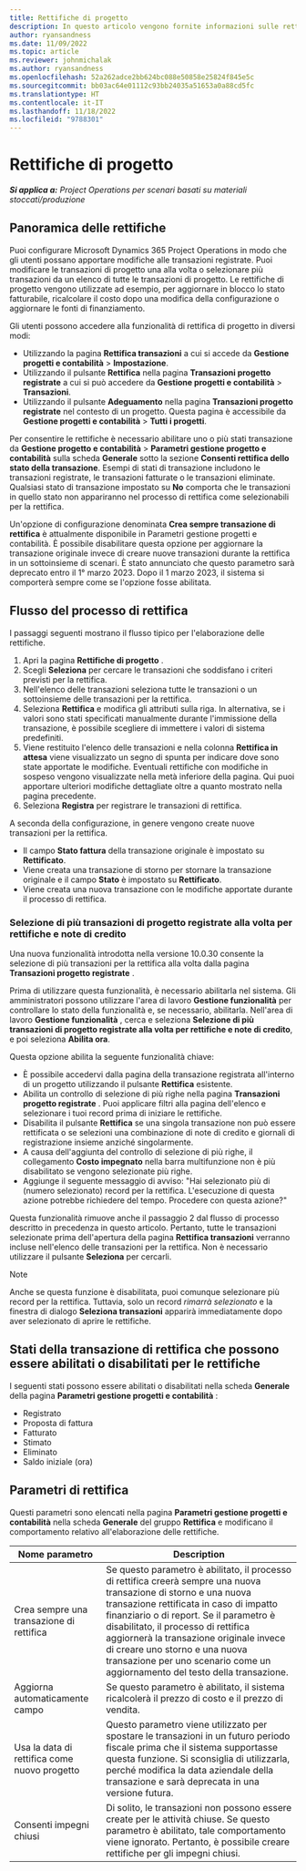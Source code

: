 ```yaml
---
title: Rettifiche di progetto
description: In questo articolo vengono fornite informazioni sulle rettifiche di progetto.
author: ryansandness
ms.date: 11/09/2022
ms.topic: article
ms.reviewer: johnmichalak
ms.author: ryansandness
ms.openlocfilehash: 52a262adce2bb624bc088e50858e25824f845e5c
ms.sourcegitcommit: bb03ac64e01112c93bb24035a51653a0a88cd5fc
ms.translationtype: HT
ms.contentlocale: it-IT
ms.lasthandoff: 11/18/2022
ms.locfileid: "9788301"
---
```

# <a name="project-adjustments"></a>Rettifiche di progetto

_**Si applica a:** Project Operations per scenari basati su materiali stoccati/produzione_

## <a name="adjustments-overview"></a>Panoramica delle rettifiche

Puoi configurare Microsoft Dynamics 365 Project Operations in modo che gli utenti possano apportare modifiche alle transazioni registrate. Puoi modificare le transazioni di progetto una alla volta o selezionare più transazioni da un elenco di tutte le transazioni di progetto. Le rettifiche di progetto vengono utilizzate ad esempio, per aggiornare in blocco lo stato fatturabile, ricalcolare il costo dopo una modifica della configurazione o aggiornare le fonti di finanziamento.

Gli utenti possono accedere alla funzionalità di rettifica di progetto in diversi modi:

- Utilizzando la pagina **Rettifica transazioni** a cui si accede da **Gestione progetti e contabilità** \> **Impostazione**.
- Utilizzando il pulsante **Rettifica** nella pagina **Transazioni progetto registrate** a cui si può accedere da **Gestione progetti e contabilità** \> **Transazioni**.
- Utilizzando il pulsante **Adeguamento** nella pagina **Transazioni progetto registrate** nel contesto di un progetto. Questa pagina è accessibile da **Gestione progetti e contabilità** \> **Tutti i progetti**.

Per consentire le rettifiche è necessario abilitare uno o più stati transazione da **Gestione progetto e contabilità** \> **Parametri gestione progetto e contabilità** sulla scheda **Generale** sotto la sezione **Consenti rettifica dello stato della transazione**. Esempi di stati di transazione includono le transazioni registrate, le transazioni fatturate o le transazioni eliminate. Qualsiasi stato di transazione impostato su **No** comporta che le transazioni in quello stato non appariranno nel processo di rettifica come selezionabili per la rettifica.

Un'opzione di configurazione denominata **Crea sempre transazione di rettifica** è attualmente disponibile in Parametri gestione progetti e contabilità. È possibile disabilitare questa opzione per aggiornare la transazione originale invece di creare nuove transazioni durante la rettifica in un sottoinsieme di scenari. È stato annunciato che questo parametro sarà deprecato entro il 1° marzo 2023. Dopo il 1 marzo 2023, il sistema si comporterà sempre come se l'opzione fosse abilitata.

## <a name="adjustments-process-flow"></a>Flusso del processo di rettifica

I passaggi seguenti mostrano il flusso tipico per l'elaborazione delle rettifiche.

1. Apri la pagina **Rettifiche di progetto** .
2. Scegli **Seleziona** per cercare le transazioni che soddisfano i criteri previsti per la rettifica.
3. Nell'elenco delle transazioni seleziona tutte le transazioni o un sottoinsieme delle transazioni per la rettifica.
4. Seleziona **Rettifica** e modifica gli attributi sulla riga. In alternativa, se i valori sono stati specificati manualmente durante l'immissione della transazione, è possibile scegliere di immettere i valori di sistema predefiniti.
5. Viene restituito l'elenco delle transazioni e nella colonna **Rettifica in attesa** viene visualizzato un segno di spunta per indicare dove sono state apportate le modifiche. Eventuali rettifiche con modifiche in sospeso vengono visualizzate nella metà inferiore della pagina. Qui puoi apportare ulteriori modifiche dettagliate oltre a quanto mostrato nella pagina precedente.
6. Seleziona **Registra** per registrare le transazioni di rettifica.

A seconda della configurazione, in genere vengono create nuove transazioni per la rettifica.

- Il campo **Stato fattura** della transazione originale è impostato su **Rettificato**.
- Viene creata una transazione di storno per stornare la transazione originale e il campo **Stato** è impostato su **Rettificato**.
- Viene creata una nuova transazione con le modifiche apportate durante il processo di rettifica.

### <a name="selecting-multiple-posted-project-transactions-at-a-time-for-adjustments-and-credit-notes"></a>Selezione di più transazioni di progetto registrate alla volta per rettifiche e note di credito

Una nuova funzionalità introdotta nella versione 10.0.30 consente la selezione di più transazioni per la rettifica alla volta dalla pagina **Transazioni progetto registrate** .

Prima di utilizzare questa funzionalità, è necessario abilitarla nel sistema. Gli amministratori possono utilizzare l'area di lavoro **Gestione funzionalità** per controllare lo stato della funzionalità e, se necessario, abilitarla. Nell'area di lavoro **Gestione funzionalità** , cerca e seleziona **Selezione di più transazioni di progetto registrate alla volta per rettifiche e note di credito**, e poi seleziona **Abilita ora**.

Questa opzione abilita la seguente funzionalità chiave:

- È possibile accedervi dalla pagina della transazione registrata all'interno di un progetto utilizzando il pulsante **Rettifica** esistente.
- Abilita un controllo di selezione di più righe nella pagina **Transazioni progetto registrate** . Puoi applicare filtri alla pagina dell'elenco e selezionare i tuoi record prima di iniziare le rettifiche.
- Disabilita il pulsante **Rettifica** se una singola transazione non può essere rettificata o se selezioni una combinazione di note di credito e giornali di registrazione insieme anziché singolarmente.
- A causa dell'aggiunta del controllo di selezione di più righe, il collegamento **Costo impegnato** nella barra multifunzione non è più disabilitato se vengono selezionate più righe.
- Aggiunge il seguente messaggio di avviso: "Hai selezionato più di (numero selezionato) record per la rettifica. L'esecuzione di questa azione potrebbe richiedere del tempo. Procedere con questa azione?"

Questa funzionalità rimuove anche il passaggio 2 dal flusso di processo descritto in precedenza in questo articolo. Pertanto, tutte le transazioni selezionate prima dell'apertura della pagina **Rettifica transazioni** verranno incluse nell'elenco delle transazioni per la rettifica. Non è necessario utilizzare il pulsante **Seleziona** per cercarli.

> [!NOTE] 
> Anche se questa funzione è disabilitata, puoi comunque selezionare più record per la rettifica. Tuttavia, solo un record *rimarrà selezionato* e la finestra di dialogo **Seleziona transazioni** apparirà immediatamente dopo aver selezionato di aprire le rettifiche.

## <a name="adjustment-transaction-statuses-that-can-be-enabled-or-disabled-for-adjustments"></a>Stati della transazione di rettifica che possono essere abilitati o disabilitati per le rettifiche

I seguenti stati possono essere abilitati o disabilitati nella scheda **Generale** della pagina **Parametri gestione progetti e contabilità** :

- Registrato
- Proposta di fattura
- Fatturato
- Stimato
- Eliminato
- Saldo iniziale (ora)

## <a name="adjustment-parameters"></a>Parametri di rettifica

Questi parametri sono elencati nella pagina **Parametri gestione progetti e contabilità** nella scheda **Generale** del gruppo **Rettifica** e modificano il comportamento relativo all'elaborazione delle rettifiche. 

| Nome parametro | Description |
|----------------|-------------
| Crea sempre una transazione di rettifica | Se questo parametro è abilitato, il processo di rettifica creerà sempre una nuova transazione di storno e una nuova transazione rettificata in caso di impatto finanziario o di report. Se il parametro è disabilitato, il processo di rettifica aggiornerà la transazione originale invece di creare uno storno e una nuova transazione per uno scenario come un aggiornamento del testo della transazione. |
| Aggiorna automaticamente campo | Se questo parametro è abilitato, il sistema ricalcolerà il prezzo di costo e il prezzo di vendita. |
| Usa la data di rettifica come nuovo progetto | Questo parametro viene utilizzato per spostare le transazioni in un futuro periodo fiscale prima che il sistema supportasse questa funzione. Si sconsiglia di utilizzarla, perché modifica la data aziendale della transazione e sarà deprecata in una versione futura. |
| Consenti impegni chiusi | Di solito, le transazioni non possono essere create per le attività chiuse. Se questo parametro è abilitato, tale comportamento viene ignorato. Pertanto, è possibile creare rettifiche per gli impegni chiusi. |
